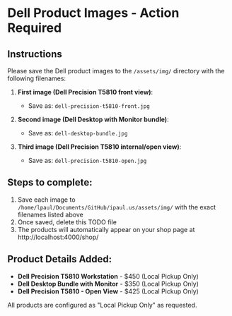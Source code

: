 # Dell Product Images - Action Required

## Instructions
Please save the Dell product images to the `/assets/img/` directory with the following filenames:

1. **First image (Dell Precision T5810 front view)**: 
   - Save as: `dell-precision-t5810-front.jpg`
   
2. **Second image (Dell Desktop with Monitor bundle)**:
   - Save as: `dell-desktop-bundle.jpg`
   
3. **Third image (Dell Precision T5810 internal/open view)**:
   - Save as: `dell-precision-t5810-open.jpg`

## Steps to complete:
1. Save each image to `/home/lpaul/Documents/GitHub/ipaul.us/assets/img/` with the exact filenames listed above
2. Once saved, delete this TODO file
3. The products will automatically appear on your shop page at http://localhost:4000/shop/

## Product Details Added:
- **Dell Precision T5810 Workstation** - $450 (Local Pickup Only)
- **Dell Desktop Bundle with Monitor** - $350 (Local Pickup Only)  
- **Dell Precision T5810 - Open View** - $425 (Local Pickup Only)

All products are configured as "Local Pickup Only" as requested.
